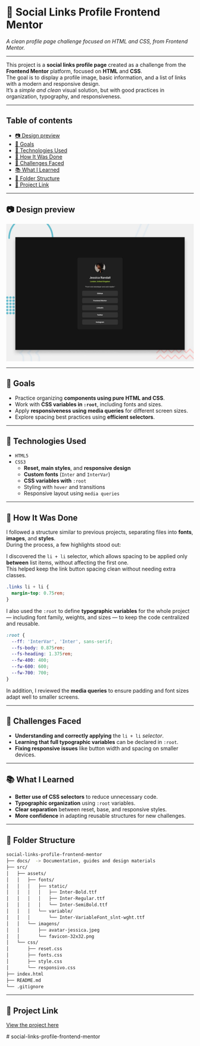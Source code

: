 # 📰 Social Links Profile Frontend Mentor  
_A clean profile page challenge focused on HTML and CSS, from Frontend Mentor._

---

This project is a **social links profile page** created as a challenge from the **Frontend Mentor** platform, focused on **HTML** and **CSS**.  
The goal is to display a profile image, basic information, and a list of links with a modern and responsive design.  
It’s a *simple and clean* visual solution, but with good practices in organization, typography, and responsiveness.

---

## Table of contents

 - [📷 Design preview](#-design-preview)
 - [🎯 Goals](#-goals)
 - [🚀 Technologies Used](#-technologies-used)
 - [🧠 How It Was Done](#-how-it-was-done)
 - [🧩 Challenges Faced](#-challenges-faced)
 - [📚 What I Learned](#-what-i-learned)
 - [📁 Folder Structure](#-folder-structure)
 - [🔗 Project Link](#-project-link)

---

## 📷 Design preview

![Design preview for the Social links profile coding challenge](./docs/design/preview.jpg)

---

## 🎯 Goals

- Practice organizing **components using pure HTML and CSS**.  
- Work with **CSS variables in `:root`**, including fonts and sizes.  
- Apply **responsiveness using media queries** for different screen sizes.  
- Explore spacing best practices using **efficient selectors**.

---

## 🚀 Technologies Used

- `HTML5`
- `CSS3`
  - **Reset, main styles**, and **responsive design**
  - **Custom fonts** (`Inter` and `InterVar`)
  - **CSS variables with** `:root`
  - Styling with `hover` and transitions
  - Responsive layout using `media queries`

---

## 🧠 How It Was Done

I followed a structure similar to previous projects, separating files into **fonts**, **images**, and **styles**.  
During the process, a few highlights stood out:

I discovered the `li + li` selector, which allows spacing to be applied only **between** list items, without affecting the first one.  
This helped keep the link button spacing clean without needing extra classes.

```css
.links li + li {
  margin-top: 0.75rem;
}
```

I also used the `:root` to define **typographic variables** for the whole project — including font family, weights, and sizes — to keep the code centralized and reusable.

```css
:root {
  --ff: 'InterVar', 'Inter', sans-serif;
  --fs-body: 0.875rem;
  --fs-heading: 1.375rem;
  --fw-400: 400;
  --fw-600: 600;
  --fw-700: 700;
}
```

In addition, I reviewed the **media queries** to ensure padding and font sizes adapt well to smaller screens.

---

## 🧩 Challenges Faced

- **Understanding and correctly applying** the `li + li` *selector*.  
- **Learning that full typographic variables** can be declared in `:root`.  
- **Fixing responsive issues** like button width and spacing on smaller devices.

---

## 📚 What I Learned

- **Better use of CSS selectors** to reduce unnecessary code.  
- **Typographic organization** using `:root` variables.  
- **Clear separation** between reset, base, and responsive styles.  
- **More confidence** in adapting reusable structures for new challenges.

---

## 📁 Folder Structure

```bash
social-links-profile-frontend-mentor
├── docs/  -> Documentation, guides and design materials
├── src/     
│   ├── assets/
│   │   ├── fonts/
│   │   │   ├── static/
│   │   │   │   ├── Inter-Bold.ttf
│   │   │   │   ├── Inter-Regular.ttf
│   │   │   │   └── Inter-SemiBold.ttf
│   │   │   └── variable/
│   │   │       └── Inter-VariableFont_slnt-wght.ttf
│   │   └── imagens/          
│   │       ├── avatar-jessica.jpeg
│   │       └── favicon-32x32.png               
│   └── css/
│       ├── reset.css
│       ├── fonts.css
│       ├── style.css
│       └── responsivo.css              
├── index.html 
├── README.md
└── .gitignore
```

---

## 🔗 Project Link

[View the project here]()

#   s o c i a l - l i n k s - p r o f i l e - f r o n t e n d - m e n t o r 
 
 